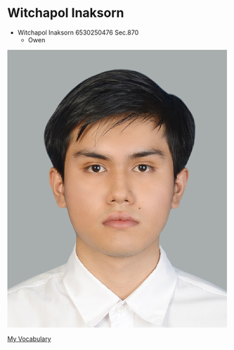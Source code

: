 # Witchapol Inaksorn

- Witchapol Inaksorn 6530250476 Sec.870
    - Owen

![Myprofile](/img/profile.jpeg)


<a href="https://witchapolinaksorn.github.io/vlan"> My Vocabulary</a>
